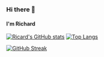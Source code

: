 ### Hi there 👋
#### I'm Richard
[![Ricard's GitHub stats](https://github-readme-stats.vercel.app/api?username=Peculiar-codes&theme=dark&border_radius=1em&show_icons=true)](https://github.com/anuraghazra/github-readme-stats)<!--
[![Readme Card](https://github-readme-stats.vercel.app/api/pin/?username=Peculiar-codes&repo)](https://github.com/anuraghazra/github-readme-stats)-->
[![Top Langs](https://github-readme-stats.vercel.app/api/top-langs/?username=Peculiar-codes&theme=dark&border_radius=1em)](https://github.com/anuraghazra/github-readme-stats)

[![GitHub Streak](https://github-readme-streak-stats.herokuapp.com?user=Peculiar-codes&border_radius=1em&theme=onedark)](https://git.io/streak-stats)


<!--
**Peculiar-codes/Peculiar-codes** is a ✨ _special_ ✨ repository because its `README.md` (this file) appears on your GitHub profile.

Here are some ideas to get you started:

- 🔭 I’m currently working on ...
- 🌱 I’m currently learning ...
- 👯 I’m looking to collaborate on ...
- 🤔 I’m looking for help with ...
- 💬 Ask me about ...
- 📫 How to reach me: ...
- 😄 Pronouns: ...
- ⚡ Fun fact: ...
-->
